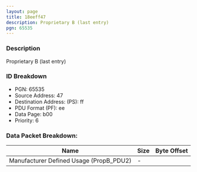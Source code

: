 ```yaml
---
layout: page
title: 18eeff47
description: Proprietary B (last entry)
pgn: 65535
---
```


### Description

Proprietary B (last entry)

### ID Breakdown
* PGN: 65535
* Source Address: 47
* Destination Address: (PS): ff
* PDU Format (PF): ee
* Data Page: b00
* Priority: 6
### Data Packet Breakdown:

| Name | Size | Byte Offset |
| ---- | ---- | ----------- |
| Manufacturer Defined Usage (PropB_PDU2) | - |  |
